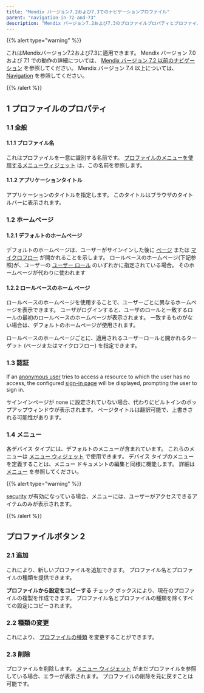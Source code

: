 ```yaml
---
title: "Mendix バージョン7.2および7.3でのナビゲーションプロファイル"
parent: "navigation-in-72-and-73"
description: "Mendix バージョン7.2および7.3のプロファイルプロパティとプロファイルボタンについて説明します。"
---
```


{{% alert type="warning" %}}

これはMendixバージョン7.2および7.3に適用できます。 Mendix バージョン 7.0 および 7.1 での動作の詳細については、 [Mendix バージョン 7.2 以前のナビゲーション](navigation-before-72) を参照してください。 Mendix バージョン 7.4 以上については、 [Navigation](navigation) を参照してください。

{{% /alert %}}

## 1 プロファイルのプロパティ

### 1.1 全般

#### 1.1.1 プロファイル名

これはプロファイルを一意に識別する名前です。 [プロファイルのメニューを使用するメニューウィジェット](menu-widgets) は、この名前を参照します。

#### 1.1.2 アプリケーションタイトル

アプリケーションのタイトルを指定します。 このタイトルはブラウザのタイトルバーに表示されます。

### 1.2 ホームページ

#### 1.2.1 デフォルトのホームページ

デフォルトのホームページは、ユーザーがサインインした後に [ページ](page) または [マイクロフロー](microflow) が開かれることを示します。 ロールベースのホームページ(下記参照)が、ユーザーの [ユーザー ロール](user-roles) のいずれかに指定されている場合。 そのホームページが代わりに使われます

#### 1.2.2 ロールベースのホーム ページ

ロールベースのホームページを使用することで、ユーザーごとに異なるホームページを表示できます。 ユーザがログインすると、ユーザのロールと一致するロールの最初のロールベースのホームページが表示されます。 一致するものがない場合は、デフォルトのホームページが使用されます。

ロールベースのホームページごとに、適用されるユーザーロールと開かれるターゲット (ページまたはマイクロフロー) を指定できます。

### 1.3 認証

If an [anonymous user](anonymous-users) tries to access a resource to which the user has no access, the configured [sign-in page](authentication-widgets) will be displayed, prompting the user to sign in.

サインインページが none に設定されていない場合、代わりにビルトインのポップアップウィンドウが表示されます。 ページタイトルは翻訳可能で、上書きされる可能性があります。

### 1.4 メニュー

各デバイス タイプには、デフォルトのメニューが含まれています。 これらのメニューは [メニュー ウィジェット](menu-widgets) で使用できます。 デバイス タイプのメニューを定義することは、メニュー ドキュメントの編集と同様に機能します。 詳細は [メニュー](menu) を参照してください。

{{% alert type="warning" %}}

[security](project-security) が有効になっている場合、メニューには、ユーザーがアクセスできるアイテムのみが表示されます。

{{% /alert %}}

## プロファイルボタン 2

### 2.1 追加

これにより、新しいプロファイルを追加できます。 プロファイル名とプロファイルの種類を提供できます。

**プロファイルから設定をコピーする** チェック ボックスにより、現在のプロファイルの複製を作成できます。 プロファイル名とプロファイルの種類を除くすべての設定にコピーされます。

### 2.2 種類の変更

これにより、 [プロファイルの種類](navigation) を変更することができます。

### 2.3 削除

プロファイルを削除します。 [メニュー ウィジェット](menu-widgets) がまだプロファイルを参照している場合、エラーが表示されます。 プロファイルの削除を元に戻すことは可能です。
